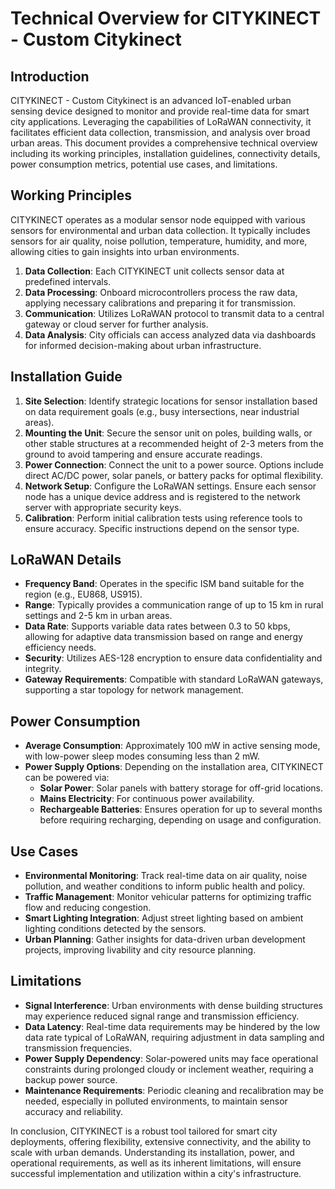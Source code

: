 # Technical Overview for CITYKINECT - Custom Citykinect

## Introduction
CITYKINECT - Custom Citykinect is an advanced IoT-enabled urban sensing device designed to monitor and provide real-time data for smart city applications. Leveraging the capabilities of LoRaWAN connectivity, it facilitates efficient data collection, transmission, and analysis over broad urban areas. This document provides a comprehensive technical overview including its working principles, installation guidelines, connectivity details, power consumption metrics, potential use cases, and limitations.

## Working Principles
CITYKINECT operates as a modular sensor node equipped with various sensors for environmental and urban data collection. It typically includes sensors for air quality, noise pollution, temperature, humidity, and more, allowing cities to gain insights into urban environments.

1. **Data Collection**: Each CITYKINECT unit collects sensor data at predefined intervals.
2. **Data Processing**: Onboard microcontrollers process the raw data, applying necessary calibrations and preparing it for transmission.
3. **Communication**: Utilizes LoRaWAN protocol to transmit data to a central gateway or cloud server for further analysis.
4. **Data Analysis**: City officials can access analyzed data via dashboards for informed decision-making about urban infrastructure.

## Installation Guide
1. **Site Selection**: Identify strategic locations for sensor installation based on data requirement goals (e.g., busy intersections, near industrial areas).
2. **Mounting the Unit**: Secure the sensor unit on poles, building walls, or other stable structures at a recommended height of 2-3 meters from the ground to avoid tampering and ensure accurate readings.
3. **Power Connection**: Connect the unit to a power source. Options include direct AC/DC power, solar panels, or battery packs for optimal flexibility.
4. **Network Setup**: Configure the LoRaWAN settings. Ensure each sensor node has a unique device address and is registered to the network server with appropriate security keys.
5. **Calibration**: Perform initial calibration tests using reference tools to ensure accuracy. Specific instructions depend on the sensor type.

## LoRaWAN Details
- **Frequency Band**: Operates in the specific ISM band suitable for the region (e.g., EU868, US915).
- **Range**: Typically provides a communication range of up to 15 km in rural settings and 2-5 km in urban areas.
- **Data Rate**: Supports variable data rates between 0.3 to 50 kbps, allowing for adaptive data transmission based on range and energy efficiency needs.
- **Security**: Utilizes AES-128 encryption to ensure data confidentiality and integrity.
- **Gateway Requirements**: Compatible with standard LoRaWAN gateways, supporting a star topology for network management.

## Power Consumption
- **Average Consumption**: Approximately 100 mW in active sensing mode, with low-power sleep modes consuming less than 2 mW.
- **Power Supply Options**: Depending on the installation area, CITYKINECT can be powered via:
  - **Solar Power**: Solar panels with battery storage for off-grid locations.
  - **Mains Electricity**: For continuous power availability.
  - **Rechargeable Batteries**: Ensures operation for up to several months before requiring recharging, depending on usage and configuration.

## Use Cases
- **Environmental Monitoring**: Track real-time data on air quality, noise pollution, and weather conditions to inform public health and policy.
- **Traffic Management**: Monitor vehicular patterns for optimizing traffic flow and reducing congestion.
- **Smart Lighting Integration**: Adjust street lighting based on ambient lighting conditions detected by the sensors.
- **Urban Planning**: Gather insights for data-driven urban development projects, improving livability and city resource planning.

## Limitations
- **Signal Interference**: Urban environments with dense building structures may experience reduced signal range and transmission efficiency.
- **Data Latency**: Real-time data requirements may be hindered by the low data rate typical of LoRaWAN, requiring adjustment in data sampling and transmission frequencies.
- **Power Supply Dependency**: Solar-powered units may face operational constraints during prolonged cloudy or inclement weather, requiring a backup power source.
- **Maintenance Requirements**: Periodic cleaning and recalibration may be needed, especially in polluted environments, to maintain sensor accuracy and reliability.

In conclusion, CITYKINECT is a robust tool tailored for smart city deployments, offering flexibility, extensive connectivity, and the ability to scale with urban demands. Understanding its installation, power, and operational requirements, as well as its inherent limitations, will ensure successful implementation and utilization within a city's infrastructure.